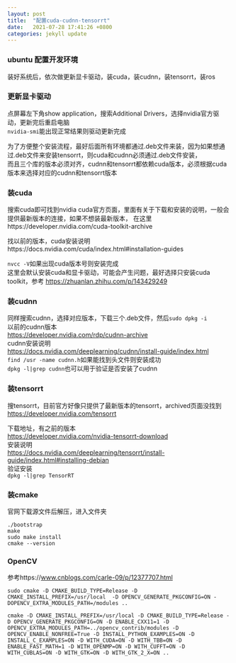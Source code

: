 ```yaml
---
layout: post
title:  "配置cuda-cudnn-tensorrt"
date:   2021-07-28 17:41:26 +0800
categories: jekyll update
---
```


### ubuntu 配置开发环境

装好系统后，依次做更新显卡驱动，装cuda，装cudnn，装tensorrt，装ros

### 更新显卡驱动
点屏幕左下角show application，搜索Additional Drivers，选择nvidia官方驱动，更新完后重启电脑   
`nvidia-smi`能出现正常结果则驱动更新完成

为了方便整个安装流程，最好后面所有环境都通过.deb文件来装，因为如果想通过.deb文件来安装tensorrt，则cuda和cudnn必须通过.deb文件安装，  
而且三个库的版本必须对齐，cudnn和tensorrt都依赖cuda版本，必须根据cuda版本来选择对应的cudnn和tensorrt版本   

### 装cuda
搜索cuda即可找到nvidia cuda官方页面，里面有关于下载和安装的说明，一般会提供最新版本的连接，如果不想装最新版本，
在这里https://developer.nvidia.com/cuda-toolkit-archive

找以前的版本，cuda安装说明https://docs.nvidia.com/cuda/index.html#installation-guides

`nvcc -V`如果出现cuda版本号则安装完成    
这里会默认安装cuda和显卡驱动，可能会产生问题，最好选择只安装cuda toolkit，参考
https://zhuanlan.zhihu.com/p/143429249


### 装cudnn
同样搜索cudnn，选择对应版本，下载三个.deb文件，然后`sudo dpkg -i`   
以前的cudnn版本    
https://developer.nvidia.com/rdp/cudnn-archive   
cudnn安装说明    
https://docs.nvidia.com/deeplearning/cudnn/install-guide/index.html   
`find /usr -name cudnn.h`如果能找到头文件则安装成功    
`dpkg -l|grep cudnn`也可以用于验证是否安装了cudnn

### 装tensorrt
搜tensorrt，目前官方好像只提供了最新版本的tensorrt，archived页面没找到   
https://developer.nvidia.com/tensorrt   

下载地址，有之前的版本  
https://developer.nvidia.com/nvidia-tensorrt-download  
安装说明   
https://docs.nvidia.com/deeplearning/tensorrt/install-guide/index.html#installing-debian   
验证安装   
`dpkg -l|grep TensorRT`  

### 装cmake
官网下载源文件后解压，进入文件夹
```
./bootstrap  
make   
sudo make install  
cmake --version
```

### OpenCV
参考https://www.cnblogs.com/carle-09/p/12377707.html


```
sudo cmake -D CMAKE_BUILD_TYPE=Release -D CMAKE_INSTALL_PREFIX=/usr/local  -D OPENCV_GENERATE_PKGCONFIG=ON -DOPENCV_EXTRA_MODULES_PATH=/modules ..
```

```
cmake -D CMAKE_INSTALL_PREFIX=/usr/local -D CMAKE_BUILD_TYPE=Release -D OPENCV_GENERATE_PKGCONFIG=ON -D ENABLE_CXX11=1 -D OPENCV_EXTRA_MODULES_PATH=../opencv_contrib/modules -D OPENCV_ENABLE_NONFREE=True -D INSTALL_PYTHON_EXAMPLES=ON -D INSTALL_C_EXAMPLES=ON -D WITH_CUDA=ON -D WITH_TBB=ON -D ENABLE_FAST_MATH=1 -D WITH_OPENMP=ON -D WITH_CUFFT=ON -D WITH_CUBLAS=ON -D WITH_GTK=ON -D WITH_GTK_2_X=ON ..
```
